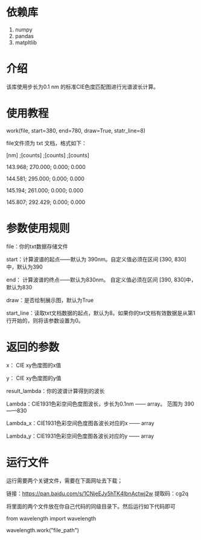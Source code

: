 # 依赖库

1. numpy
2. pandas
3. matpltlib

# 介绍

该库使用步长为0.1 nm 的标准CIE色度匹配图进行光谱波长计算。

# 使用教程

work(file, start=380, end=780, draw=True, statr_line=8)

file文件须为 txt 文档，格式如下：

[nm]   ;[counts] ;[counts] ;[counts] 

143.968;  270.000;    0.000;    0.000

144.581;  295.000;    0.000;    0.000

145.194;  261.000;    0.000;    0.000

145.807;  292.429;    0.000;    0.000

# 参数使用规则

file：你的txt数据存储文件

start：计算波谱的起点——默认为 390nm。自定义值必须在区间 [390, 830]中，默认为390

end： 计算波谱的终点——默认为830nm。 自定义值必须在区间 [390, 830]中， 默认为830

draw：是否绘制展示图，默认为True

start_line：读取txt文档数据的起点，默认为8。如果你的txt文档有效数据是从第1行开始的，则将该参数设置为0。


# 返回的参数
x： CIE xy色度图的x值

y： CIE xy色度图的y值

result_lambda：你的波谱计算得到的波长

Lambda：CIE1931色彩空间色度图波长，步长为0.1nm —— array。 范围为 390——830

Lambda_x：CIE1931色彩空间色度图各波长对应的x —— array

Lambda_y：CIE1931色彩空间色度图各波长对应的y —— array


# 运行文件

运行需要两个关键文件，需要在下面网址去下载；

链接：https://pan.baidu.com/s/1CNjeEJy5hTK4IbnActwj2w 
提取码：cg2q

将里面的两个文件放在你自己代码的同级目录下。然后运行如下代码即可

from wavelength import wavelength

wavelength.work("file_path")